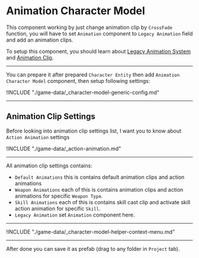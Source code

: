 # Animation Character Model

This component working by just change animation clip by `CrossFade` function, you will have to set `Animation` component to `Legacy Animation` field and add an animation clips.

To setup this component, you should learn about [Legacy Animation System](https://docs.unity3d.com/Manual/Animations.html) and [Animation Clip](https://docs.unity3d.com/Manual/AnimationClips.html).

* * *

You can prepare it after prepared `Character Entity` then add `Animation Character Model` component, then setup following settings:

!INCLUDE "./game-data/_character-model-generic-config.md"

* * *

## Animation Clip Settings

Before looking into animation clip settings list, I want you to know about `Action Animation` settings

!INCLUDE "./game-data/_action-animation.md"

* * *

All animation clip settings contains:

*   `Default Animations` this is contains default animation clips and action animations
*   `Weapon Animations` each of this is contains animation clips and action animations for specific `Weapon Type`.
*   `Skill Animations` each of this is contains skill cast clip and activate skill action animation for specific `Skill`.
*   `Legacy Animation` set `Animation` component here.

* * *

!INCLUDE "./game-data/_character-model-helper-context-menu.md"

* * *

After done you can save it as prefab (drag to any folder in `Project` tab).
